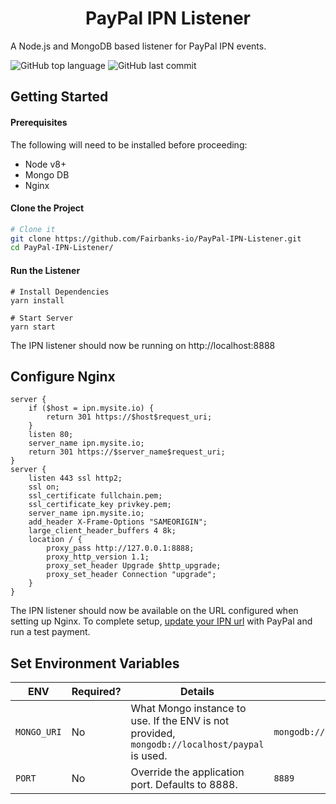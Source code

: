 <h1 align="center">
  PayPal IPN Listener
</h1>

A Node.js and MongoDB based listener for PayPal IPN events.

![GitHub top language](https://img.shields.io/github/languages/top/Fairbanks-io/PayPal-IPN-Listener.svg)
![GitHub last commit](https://img.shields.io/github/last-commit/Fairbanks-io/PayPal-IPN-Listener.svg)

## Getting Started

#### Prerequisites

The following will need to be installed before proceeding:

- Node v8+
- Mongo DB
- Nginx

#### Clone the Project

```sh
# Clone it
git clone https://github.com/Fairbanks-io/PayPal-IPN-Listener.git
cd PayPal-IPN-Listener/
```

#### Run the Listener

```
# Install Dependencies
yarn install

# Start Server
yarn start
```

The IPN listener should now be running on http://localhost:8888

## Configure Nginx
```
server {
    if ($host = ipn.mysite.io) {
        return 301 https://$host$request_uri;
    }
    listen 80;
    server_name ipn.mysite.io;
    return 301 https://$server_name$request_uri;
}
server {
    listen 443 ssl http2;
    ssl on;
    ssl_certificate fullchain.pem;
    ssl_certificate_key privkey.pem;
    server_name ipn.mysite.io;
    add_header X-Frame-Options "SAMEORIGIN";
    large_client_header_buffers 4 8k;
    location / {
        proxy_pass http://127.0.0.1:8888;
        proxy_http_version 1.1;
        proxy_set_header Upgrade $http_upgrade;
        proxy_set_header Connection "upgrade";
    }
}
```

The IPN listener should now be available on the URL configured when setting up Nginx. To complete setup, [update your IPN url](https://developer.paypal.com/docs/classic/ipn/integration-guide/IPNSetup/) with PayPal and run a test payment.

## Set Environment Variables

| ENV         | Required? | Details                                                                                        | Example                                          |
|-------------|-----------|------------------------------------------------------------------------------------------------|--------------------------------------------------|
| `MONGO_URI` | No        | What Mongo instance to use. If the ENV is not provided,  `mongodb://localhost/paypal` is used. | `mongodb://user:password@localhost:27018/paypal` |
| `PORT`      | No        | Override the application port. Defaults to 8888.                                               | `8889`                                           |
